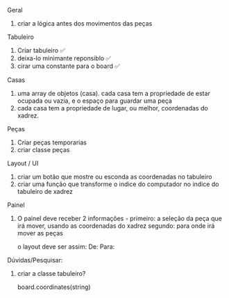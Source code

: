 
Geral
1. criar a lógica antes dos movimentos das peças   


Tabuleiro
1. Criar tabuleiro  ✅
2. deixa-lo minimante reponsiblo ✅
5. cirar uma constante para o board ✅

Casas
1. uma array de objetos (casa). cada casa tem a propriedade de estar ocupada ou vazia, e o espaço para guardar uma peça
2. cada casa tem a propriedade de lugar, ou melhor, coordenadas do xadrez. 
   
Peças
1. Criar peças temporarias
2. criar classe peças 


Layout / UI

1. criar um botão que mostre ou esconda as coordenadas no tabuleiro
2. criar uma função que transforme o indice do computador no indice do tabuleiro de xadrez

Painel
1. O painel deve receber 2 informações -
   primeiro: a seleção da peça que irá mover, usando as coordenadas do xadrez
   segundo: para onde irá mover as peças

   o layout deve ser assim: De:
                            Para:


Dúvidas/Pesquisar: 

1. criar a classe tabuleiro?
   
   board.coordinates(string)

